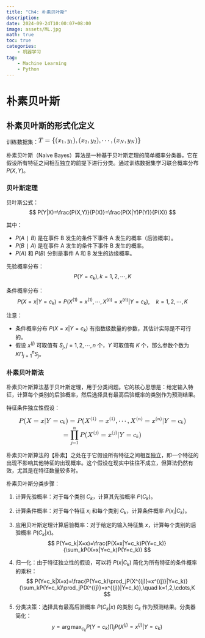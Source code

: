 ```yaml
---
title: "Ch4: 朴素贝叶斯"
description: 
date: 2024-09-24T10:00:07+08:00
image: assets/ML.jpg
math: true
toc: true
categories:
    - 机器学习
tag:
    - Machine Learning
    - Python
---
```


# 朴素贝叶斯
## 朴素贝叶斯的形式化定义

训练数据集：<svg xmlns="http://www.w3.org/2000/svg" width="35.145ex" height="2.262ex" viewBox="0 -750 15534.3 1000" xmlns:xlink="http://www.w3.org/1999/xlink" aria-hidden="true" style=""><defs><path id="MJX-2-TEX-I-1D447" d="M40 437Q21 437 21 445Q21 450 37 501T71 602L88 651Q93 669 101 677H569H659Q691 677 697 676T704 667Q704 661 687 553T668 444Q668 437 649 437Q640 437 637 437T631 442L629 445Q629 451 635 490T641 551Q641 586 628 604T573 629Q568 630 515 631Q469 631 457 630T439 622Q438 621 368 343T298 60Q298 48 386 46Q418 46 427 45T436 36Q436 31 433 22Q429 4 424 1L422 0Q419 0 415 0Q410 0 363 1T228 2Q99 2 64 0H49Q43 6 43 9T45 27Q49 40 55 46H83H94Q174 46 189 55Q190 56 191 56Q196 59 201 76T241 233Q258 301 269 344Q339 619 339 625Q339 630 310 630H279Q212 630 191 624Q146 614 121 583T67 467Q60 445 57 441T43 437H40Z"></path><path id="MJX-2-TEX-N-3D" d="M56 347Q56 360 70 367H707Q722 359 722 347Q722 336 708 328L390 327H72Q56 332 56 347ZM56 153Q56 168 72 173H708Q722 163 722 153Q722 140 707 133H70Q56 140 56 153Z"></path><path id="MJX-2-TEX-N-7B" d="M434 -231Q434 -244 428 -250H410Q281 -250 230 -184Q225 -177 222 -172T217 -161T213 -148T211 -133T210 -111T209 -84T209 -47T209 0Q209 21 209 53Q208 142 204 153Q203 154 203 155Q189 191 153 211T82 231Q71 231 68 234T65 250T68 266T82 269Q116 269 152 289T203 345Q208 356 208 377T209 529V579Q209 634 215 656T244 698Q270 724 324 740Q361 748 377 749Q379 749 390 749T408 750H428Q434 744 434 732Q434 719 431 716Q429 713 415 713Q362 710 332 689T296 647Q291 634 291 499V417Q291 370 288 353T271 314Q240 271 184 255L170 250L184 245Q202 239 220 230T262 196T290 137Q291 131 291 1Q291 -134 296 -147Q306 -174 339 -192T415 -213Q429 -213 431 -216Q434 -219 434 -231Z"></path><path id="MJX-2-TEX-N-28" d="M94 250Q94 319 104 381T127 488T164 576T202 643T244 695T277 729T302 750H315H319Q333 750 333 741Q333 738 316 720T275 667T226 581T184 443T167 250T184 58T225 -81T274 -167T316 -220T333 -241Q333 -250 318 -250H315H302L274 -226Q180 -141 137 -14T94 250Z"></path><path id="MJX-2-TEX-I-1D465" d="M52 289Q59 331 106 386T222 442Q257 442 286 424T329 379Q371 442 430 442Q467 442 494 420T522 361Q522 332 508 314T481 292T458 288Q439 288 427 299T415 328Q415 374 465 391Q454 404 425 404Q412 404 406 402Q368 386 350 336Q290 115 290 78Q290 50 306 38T341 26Q378 26 414 59T463 140Q466 150 469 151T485 153H489Q504 153 504 145Q504 144 502 134Q486 77 440 33T333 -11Q263 -11 227 52Q186 -10 133 -10H127Q78 -10 57 16T35 71Q35 103 54 123T99 143Q142 143 142 101Q142 81 130 66T107 46T94 41L91 40Q91 39 97 36T113 29T132 26Q168 26 194 71Q203 87 217 139T245 247T261 313Q266 340 266 352Q266 380 251 392T217 404Q177 404 142 372T93 290Q91 281 88 280T72 278H58Q52 284 52 289Z"></path><path id="MJX-2-TEX-N-31" d="M213 578L200 573Q186 568 160 563T102 556H83V602H102Q149 604 189 617T245 641T273 663Q275 666 285 666Q294 666 302 660V361L303 61Q310 54 315 52T339 48T401 46H427V0H416Q395 3 257 3Q121 3 100 0H88V46H114Q136 46 152 46T177 47T193 50T201 52T207 57T213 61V578Z"></path><path id="MJX-2-TEX-N-2C" d="M78 35T78 60T94 103T137 121Q165 121 187 96T210 8Q210 -27 201 -60T180 -117T154 -158T130 -185T117 -194Q113 -194 104 -185T95 -172Q95 -168 106 -156T131 -126T157 -76T173 -3V9L172 8Q170 7 167 6T161 3T152 1T140 0Q113 0 96 17Z"></path><path id="MJX-2-TEX-I-1D466" d="M21 287Q21 301 36 335T84 406T158 442Q199 442 224 419T250 355Q248 336 247 334Q247 331 231 288T198 191T182 105Q182 62 196 45T238 27Q261 27 281 38T312 61T339 94Q339 95 344 114T358 173T377 247Q415 397 419 404Q432 431 462 431Q475 431 483 424T494 412T496 403Q496 390 447 193T391 -23Q363 -106 294 -155T156 -205Q111 -205 77 -183T43 -117Q43 -95 50 -80T69 -58T89 -48T106 -45Q150 -45 150 -87Q150 -107 138 -122T115 -142T102 -147L99 -148Q101 -153 118 -160T152 -167H160Q177 -167 186 -165Q219 -156 247 -127T290 -65T313 -9T321 21L315 17Q309 13 296 6T270 -6Q250 -11 231 -11Q185 -11 150 11T104 82Q103 89 103 113Q103 170 138 262T173 379Q173 380 173 381Q173 390 173 393T169 400T158 404H154Q131 404 112 385T82 344T65 302T57 280Q55 278 41 278H27Q21 284 21 287Z"></path><path id="MJX-2-TEX-N-29" d="M60 749L64 750Q69 750 74 750H86L114 726Q208 641 251 514T294 250Q294 182 284 119T261 12T224 -76T186 -143T145 -194T113 -227T90 -246Q87 -249 86 -250H74Q66 -250 63 -250T58 -247T55 -238Q56 -237 66 -225Q221 -64 221 250T66 725Q56 737 55 738Q55 746 60 749Z"></path><path id="MJX-2-TEX-N-32" d="M109 429Q82 429 66 447T50 491Q50 562 103 614T235 666Q326 666 387 610T449 465Q449 422 429 383T381 315T301 241Q265 210 201 149L142 93L218 92Q375 92 385 97Q392 99 409 186V189H449V186Q448 183 436 95T421 3V0H50V19V31Q50 38 56 46T86 81Q115 113 136 137Q145 147 170 174T204 211T233 244T261 278T284 308T305 340T320 369T333 401T340 431T343 464Q343 527 309 573T212 619Q179 619 154 602T119 569T109 550Q109 549 114 549Q132 549 151 535T170 489Q170 464 154 447T109 429Z"></path><path id="MJX-2-TEX-N-22EF" d="M78 250Q78 274 95 292T138 310Q162 310 180 294T199 251Q199 226 182 208T139 190T96 207T78 250ZM525 250Q525 274 542 292T585 310Q609 310 627 294T646 251Q646 226 629 208T586 190T543 207T525 250ZM972 250Q972 274 989 292T1032 310Q1056 310 1074 294T1093 251Q1093 226 1076 208T1033 190T990 207T972 250Z"></path><path id="MJX-2-TEX-I-1D441" d="M234 637Q231 637 226 637Q201 637 196 638T191 649Q191 676 202 682Q204 683 299 683Q376 683 387 683T401 677Q612 181 616 168L670 381Q723 592 723 606Q723 633 659 637Q635 637 635 648Q635 650 637 660Q641 676 643 679T653 683Q656 683 684 682T767 680Q817 680 843 681T873 682Q888 682 888 672Q888 650 880 642Q878 637 858 637Q787 633 769 597L620 7Q618 0 599 0Q585 0 582 2Q579 5 453 305L326 604L261 344Q196 88 196 79Q201 46 268 46H278Q284 41 284 38T282 19Q278 6 272 0H259Q228 2 151 2Q123 2 100 2T63 2T46 1Q31 1 31 10Q31 14 34 26T39 40Q41 46 62 46Q130 49 150 85Q154 91 221 362L289 634Q287 635 234 637Z"></path><path id="MJX-2-TEX-N-7D" d="M65 731Q65 745 68 747T88 750Q171 750 216 725T279 670Q288 649 289 635T291 501Q292 362 293 357Q306 312 345 291T417 269Q428 269 431 266T434 250T431 234T417 231Q380 231 345 210T298 157Q293 143 292 121T291 -28V-79Q291 -134 285 -156T256 -198Q202 -250 89 -250Q71 -250 68 -247T65 -230Q65 -224 65 -223T66 -218T69 -214T77 -213Q91 -213 108 -210T146 -200T183 -177T207 -139Q208 -134 209 3L210 139Q223 196 280 230Q315 247 330 250Q305 257 280 270Q225 304 212 352L210 362L209 498Q208 635 207 640Q195 680 154 696T77 713Q68 713 67 716T65 731Z"></path></defs><g stroke="currentColor" fill="currentColor" stroke-width="0" transform="matrix(1 0 0 -1 0 0)"><g data-mml-node="math"><g data-mml-node="mi"><use xlink:href="#MJX-2-TEX-I-1D447"></use></g><g data-mml-node="mo" transform="translate(981.8, 0)"><use xlink:href="#MJX-2-TEX-N-3D"></use></g><g data-mml-node="mo" transform="translate(2037.6, 0)"><use xlink:href="#MJX-2-TEX-N-7B"></use></g><g data-mml-node="mo" transform="translate(2537.6, 0)"><use xlink:href="#MJX-2-TEX-N-28"></use></g><g data-mml-node="msub" transform="translate(2926.6, 0)"><g data-mml-node="mi"><use xlink:href="#MJX-2-TEX-I-1D465"></use></g><g data-mml-node="mn" transform="translate(572, -150) scale(0.707)"><use xlink:href="#MJX-2-TEX-N-31"></use></g></g><g data-mml-node="mo" transform="translate(3902.1, 0)"><use xlink:href="#MJX-2-TEX-N-2C"></use></g><g data-mml-node="msub" transform="translate(4346.8, 0)"><g data-mml-node="mi"><use xlink:href="#MJX-2-TEX-I-1D466"></use></g><g data-mml-node="mn" transform="translate(490, -150) scale(0.707)"><use xlink:href="#MJX-2-TEX-N-31"></use></g></g><g data-mml-node="mo" transform="translate(5240.3, 0)"><use xlink:href="#MJX-2-TEX-N-29"></use></g><g data-mml-node="mo" transform="translate(5629.3, 0)"><use xlink:href="#MJX-2-TEX-N-2C"></use></g><g data-mml-node="mo" transform="translate(6074, 0)"><use xlink:href="#MJX-2-TEX-N-28"></use></g><g data-mml-node="msub" transform="translate(6463, 0)"><g data-mml-node="mi"><use xlink:href="#MJX-2-TEX-I-1D465"></use></g><g data-mml-node="mn" transform="translate(572, -150) scale(0.707)"><use xlink:href="#MJX-2-TEX-N-32"></use></g></g><g data-mml-node="mo" transform="translate(7438.5, 0)"><use xlink:href="#MJX-2-TEX-N-2C"></use></g><g data-mml-node="msub" transform="translate(7883.2, 0)"><g data-mml-node="mi"><use xlink:href="#MJX-2-TEX-I-1D466"></use></g><g data-mml-node="mn" transform="translate(490, -150) scale(0.707)"><use xlink:href="#MJX-2-TEX-N-32"></use></g></g><g data-mml-node="mo" transform="translate(8776.8, 0)"><use xlink:href="#MJX-2-TEX-N-29"></use></g><g data-mml-node="mo" transform="translate(9165.8, 0)"><use xlink:href="#MJX-2-TEX-N-2C"></use></g><g data-mml-node="mo" transform="translate(9610.4, 0)"><use xlink:href="#MJX-2-TEX-N-22EF"></use></g><g data-mml-node="mo" transform="translate(10949.1, 0)"><use xlink:href="#MJX-2-TEX-N-2C"></use></g><g data-mml-node="mo" transform="translate(11393.8, 0)"><use xlink:href="#MJX-2-TEX-N-28"></use></g><g data-mml-node="msub" transform="translate(11782.8, 0)"><g data-mml-node="mi"><use xlink:href="#MJX-2-TEX-I-1D465"></use></g><g data-mml-node="mi" transform="translate(572, -150) scale(0.707)"><use xlink:href="#MJX-2-TEX-I-1D441"></use></g></g><g data-mml-node="mo" transform="translate(13032.7, 0)"><use xlink:href="#MJX-2-TEX-N-2C"></use></g><g data-mml-node="msub" transform="translate(13477.3, 0)"><g data-mml-node="mi"><use xlink:href="#MJX-2-TEX-I-1D466"></use></g><g data-mml-node="mi" transform="translate(490, -150) scale(0.707)"><use xlink:href="#MJX-2-TEX-I-1D441"></use></g></g><g data-mml-node="mo" transform="translate(14645.3, 0)"><use xlink:href="#MJX-2-TEX-N-29"></use></g><g data-mml-node="mo" transform="translate(15034.3, 0)"><use xlink:href="#MJX-2-TEX-N-7D"></use></g></g></g></svg>

朴素贝叶斯（Naive Bayes）算法是一种基于贝叶斯定理的简单概率分类器，它在假设所有特征之间相互独立的前提下进行分类。通过训练数据集学习联合概率分布 $P(X, Y)$。

### 贝叶斯定理

贝叶斯公式：
$$
P(Y|X)=\frac{P(X,Y)}{P(X)}=\frac{P(X|Y)P(Y)}{P(X)}
$$

其中：
- $P(A∣B)$ 是在事件 B 发生的条件下事件 A 发生的概率（后验概率）。
- $P(B∣A)$ 是在事件 A 发生的条件下事件 B 发生的概率。
- $P(A)$ 和 $P(B)$ 分别是事件 A 和 B 发生的边缘概率。

先验概率分布：
$$
P(Y = c_k), k = 1, 2, \cdots, K
$$

条件概率分布：
$$
P(X=x|Y=c_k)=P(X^{(1)}=x^{(1)},\cdots,X^{(n)}=x^{(n)}|Y=c_k),\quad k=1,2,\cdots,K
$$

注意：
- 条件概率分布 $P(X = x | Y = c_k)$ 有指数级数量的参数，其估计实际是不可行的。
- 假设 $x^{(j)}$ 可取值有 $S_j, j = 1, 2, \cdots, n$ 个，$Y$ 可取值有 $K$ 个，那么参数个数为 $K \Pi^{n}_{j = 1} S_j$。

### 朴素贝叶斯法

朴素贝叶斯算法基于贝叶斯定理，用于分类问题。它的核心思想是：给定输入特征，计算每个类别的后验概率，然后选择具有最高后验概率的类别作为预测结果。

特征条件独立性假设：

<div style='display: flex; justify-content: center;'>
<svg xmlns="http://www.w3.org/2000/svg" width="57.472ex" height="9.928ex" viewBox="0 -2444 25402.7 4388.1" xmlns:xlink="http://www.w3.org/1999/xlink" aria-hidden="true" style=""><defs><path id="MJX-3-TEX-I-1D443" d="M287 628Q287 635 230 637Q206 637 199 638T192 648Q192 649 194 659Q200 679 203 681T397 683Q587 682 600 680Q664 669 707 631T751 530Q751 453 685 389Q616 321 507 303Q500 302 402 301H307L277 182Q247 66 247 59Q247 55 248 54T255 50T272 48T305 46H336Q342 37 342 35Q342 19 335 5Q330 0 319 0Q316 0 282 1T182 2Q120 2 87 2T51 1Q33 1 33 11Q33 13 36 25Q40 41 44 43T67 46Q94 46 127 49Q141 52 146 61Q149 65 218 339T287 628ZM645 554Q645 567 643 575T634 597T609 619T560 635Q553 636 480 637Q463 637 445 637T416 636T404 636Q391 635 386 627Q384 621 367 550T332 412T314 344Q314 342 395 342H407H430Q542 342 590 392Q617 419 631 471T645 554Z"></path><path id="MJX-3-TEX-N-28" d="M94 250Q94 319 104 381T127 488T164 576T202 643T244 695T277 729T302 750H315H319Q333 750 333 741Q333 738 316 720T275 667T226 581T184 443T167 250T184 58T225 -81T274 -167T316 -220T333 -241Q333 -250 318 -250H315H302L274 -226Q180 -141 137 -14T94 250Z"></path><path id="MJX-3-TEX-I-1D44B" d="M42 0H40Q26 0 26 11Q26 15 29 27Q33 41 36 43T55 46Q141 49 190 98Q200 108 306 224T411 342Q302 620 297 625Q288 636 234 637H206Q200 643 200 645T202 664Q206 677 212 683H226Q260 681 347 681Q380 681 408 681T453 682T473 682Q490 682 490 671Q490 670 488 658Q484 643 481 640T465 637Q434 634 411 620L488 426L541 485Q646 598 646 610Q646 628 622 635Q617 635 609 637Q594 637 594 648Q594 650 596 664Q600 677 606 683H618Q619 683 643 683T697 681T738 680Q828 680 837 683H845Q852 676 852 672Q850 647 840 637H824Q790 636 763 628T722 611T698 593L687 584Q687 585 592 480L505 384Q505 383 536 304T601 142T638 56Q648 47 699 46Q734 46 734 37Q734 35 732 23Q728 7 725 4T711 1Q708 1 678 1T589 2Q528 2 496 2T461 1Q444 1 444 10Q444 11 446 25Q448 35 450 39T455 44T464 46T480 47T506 54Q523 62 523 64Q522 64 476 181L429 299Q241 95 236 84Q232 76 232 72Q232 53 261 47Q262 47 267 47T273 46Q276 46 277 46T280 45T283 42T284 35Q284 26 282 19Q279 6 276 4T261 1Q258 1 243 1T201 2T142 2Q64 2 42 0Z"></path><path id="MJX-3-TEX-N-3D" d="M56 347Q56 360 70 367H707Q722 359 722 347Q722 336 708 328L390 327H72Q56 332 56 347ZM56 153Q56 168 72 173H708Q722 163 722 153Q722 140 707 133H70Q56 140 56 153Z"></path><path id="MJX-3-TEX-I-1D465" d="M52 289Q59 331 106 386T222 442Q257 442 286 424T329 379Q371 442 430 442Q467 442 494 420T522 361Q522 332 508 314T481 292T458 288Q439 288 427 299T415 328Q415 374 465 391Q454 404 425 404Q412 404 406 402Q368 386 350 336Q290 115 290 78Q290 50 306 38T341 26Q378 26 414 59T463 140Q466 150 469 151T485 153H489Q504 153 504 145Q504 144 502 134Q486 77 440 33T333 -11Q263 -11 227 52Q186 -10 133 -10H127Q78 -10 57 16T35 71Q35 103 54 123T99 143Q142 143 142 101Q142 81 130 66T107 46T94 41L91 40Q91 39 97 36T113 29T132 26Q168 26 194 71Q203 87 217 139T245 247T261 313Q266 340 266 352Q266 380 251 392T217 404Q177 404 142 372T93 290Q91 281 88 280T72 278H58Q52 284 52 289Z"></path><path id="MJX-3-TEX-N-7C" d="M139 -249H137Q125 -249 119 -235V251L120 737Q130 750 139 750Q152 750 159 735V-235Q151 -249 141 -249H139Z"></path><path id="MJX-3-TEX-I-1D44C" d="M66 637Q54 637 49 637T39 638T32 641T30 647T33 664T42 682Q44 683 56 683Q104 680 165 680Q288 680 306 683H316Q322 677 322 674T320 656Q316 643 310 637H298Q242 637 242 624Q242 619 292 477T343 333L346 336Q350 340 358 349T379 373T411 410T454 461Q546 568 561 587T577 618Q577 634 545 637Q528 637 528 647Q528 649 530 661Q533 676 535 679T549 683Q551 683 578 682T657 680Q684 680 713 681T746 682Q763 682 763 673Q763 669 760 657T755 643Q753 637 734 637Q662 632 617 587Q608 578 477 424L348 273L322 169Q295 62 295 57Q295 46 363 46Q379 46 384 45T390 35Q390 33 388 23Q384 6 382 4T366 1Q361 1 324 1T232 2Q170 2 138 2T102 1Q84 1 84 9Q84 14 87 24Q88 27 89 30T90 35T91 39T93 42T96 44T101 45T107 45T116 46T129 46Q168 47 180 50T198 63Q201 68 227 171L252 274L129 623Q128 624 127 625T125 627T122 629T118 631T113 633T105 634T96 635T83 636T66 637Z"></path><path id="MJX-3-TEX-I-1D450" d="M34 159Q34 268 120 355T306 442Q362 442 394 418T427 355Q427 326 408 306T360 285Q341 285 330 295T319 325T330 359T352 380T366 386H367Q367 388 361 392T340 400T306 404Q276 404 249 390Q228 381 206 359Q162 315 142 235T121 119Q121 73 147 50Q169 26 205 26H209Q321 26 394 111Q403 121 406 121Q410 121 419 112T429 98T420 83T391 55T346 25T282 0T202 -11Q127 -11 81 37T34 159Z"></path><path id="MJX-3-TEX-I-1D458" d="M121 647Q121 657 125 670T137 683Q138 683 209 688T282 694Q294 694 294 686Q294 679 244 477Q194 279 194 272Q213 282 223 291Q247 309 292 354T362 415Q402 442 438 442Q468 442 485 423T503 369Q503 344 496 327T477 302T456 291T438 288Q418 288 406 299T394 328Q394 353 410 369T442 390L458 393Q446 405 434 405H430Q398 402 367 380T294 316T228 255Q230 254 243 252T267 246T293 238T320 224T342 206T359 180T365 147Q365 130 360 106T354 66Q354 26 381 26Q429 26 459 145Q461 153 479 153H483Q499 153 499 144Q499 139 496 130Q455 -11 378 -11Q333 -11 305 15T277 90Q277 108 280 121T283 145Q283 167 269 183T234 206T200 217T182 220H180Q168 178 159 139T145 81T136 44T129 20T122 7T111 -2Q98 -11 83 -11Q66 -11 57 -1T48 16Q48 26 85 176T158 471L195 616Q196 629 188 632T149 637H144Q134 637 131 637T124 640T121 647Z"></path><path id="MJX-3-TEX-N-29" d="M60 749L64 750Q69 750 74 750H86L114 726Q208 641 251 514T294 250Q294 182 284 119T261 12T224 -76T186 -143T145 -194T113 -227T90 -246Q87 -249 86 -250H74Q66 -250 63 -250T58 -247T55 -238Q56 -237 66 -225Q221 -64 221 250T66 725Q56 737 55 738Q55 746 60 749Z"></path><path id="MJX-3-TEX-N-31" d="M213 578L200 573Q186 568 160 563T102 556H83V602H102Q149 604 189 617T245 641T273 663Q275 666 285 666Q294 666 302 660V361L303 61Q310 54 315 52T339 48T401 46H427V0H416Q395 3 257 3Q121 3 100 0H88V46H114Q136 46 152 46T177 47T193 50T201 52T207 57T213 61V578Z"></path><path id="MJX-3-TEX-N-2C" d="M78 35T78 60T94 103T137 121Q165 121 187 96T210 8Q210 -27 201 -60T180 -117T154 -158T130 -185T117 -194Q113 -194 104 -185T95 -172Q95 -168 106 -156T131 -126T157 -76T173 -3V9L172 8Q170 7 167 6T161 3T152 1T140 0Q113 0 96 17Z"></path><path id="MJX-3-TEX-N-22EF" d="M78 250Q78 274 95 292T138 310Q162 310 180 294T199 251Q199 226 182 208T139 190T96 207T78 250ZM525 250Q525 274 542 292T585 310Q609 310 627 294T646 251Q646 226 629 208T586 190T543 207T525 250ZM972 250Q972 274 989 292T1032 310Q1056 310 1074 294T1093 251Q1093 226 1076 208T1033 190T990 207T972 250Z"></path><path id="MJX-3-TEX-I-1D45B" d="M21 287Q22 293 24 303T36 341T56 388T89 425T135 442Q171 442 195 424T225 390T231 369Q231 367 232 367L243 378Q304 442 382 442Q436 442 469 415T503 336T465 179T427 52Q427 26 444 26Q450 26 453 27Q482 32 505 65T540 145Q542 153 560 153Q580 153 580 145Q580 144 576 130Q568 101 554 73T508 17T439 -10Q392 -10 371 17T350 73Q350 92 386 193T423 345Q423 404 379 404H374Q288 404 229 303L222 291L189 157Q156 26 151 16Q138 -11 108 -11Q95 -11 87 -5T76 7T74 17Q74 30 112 180T152 343Q153 348 153 366Q153 405 129 405Q91 405 66 305Q60 285 60 284Q58 278 41 278H27Q21 284 21 287Z"></path><path id="MJX-3-TEX-LO-220F" d="M220 812Q220 813 218 819T214 829T208 840T199 853T185 866T166 878T140 887T107 893T66 896H56V950H1221V896H1211Q1080 896 1058 812V-311Q1076 -396 1211 -396H1221V-450H725V-396H735Q864 -396 888 -314Q889 -312 889 -311V896H388V292L389 -311Q405 -396 542 -396H552V-450H56V-396H66Q195 -396 219 -314Q220 -312 220 -311V812Z"></path><path id="MJX-3-TEX-I-1D457" d="M297 596Q297 627 318 644T361 661Q378 661 389 651T403 623Q403 595 384 576T340 557Q322 557 310 567T297 596ZM288 376Q288 405 262 405Q240 405 220 393T185 362T161 325T144 293L137 279Q135 278 121 278H107Q101 284 101 286T105 299Q126 348 164 391T252 441Q253 441 260 441T272 442Q296 441 316 432Q341 418 354 401T367 348V332L318 133Q267 -67 264 -75Q246 -125 194 -164T75 -204Q25 -204 7 -183T-12 -137Q-12 -110 7 -91T53 -71Q70 -71 82 -81T95 -112Q95 -148 63 -167Q69 -168 77 -168Q111 -168 139 -140T182 -74L193 -32Q204 11 219 72T251 197T278 308T289 365Q289 372 288 376Z"></path></defs><g stroke="currentColor" fill="currentColor" stroke-width="0" transform="matrix(1 0 0 -1 0 0)"><g data-mml-node="math"><g data-mml-node="mtable"><g data-mml-node="mtr" transform="translate(0, 1500.7)"><g data-mml-node="mtd"><g data-mml-node="mi"><use xlink:href="#MJX-3-TEX-I-1D443"></use></g><g data-mml-node="mo" transform="translate(751, 0)"><use xlink:href="#MJX-3-TEX-N-28"></use></g><g data-mml-node="mi" transform="translate(1140, 0)"><use xlink:href="#MJX-3-TEX-I-1D44B"></use></g><g data-mml-node="mo" transform="translate(2269.8, 0)"><use xlink:href="#MJX-3-TEX-N-3D"></use></g><g data-mml-node="mi" transform="translate(3325.6, 0)"><use xlink:href="#MJX-3-TEX-I-1D465"></use></g><g data-mml-node="TeXAtom" data-mjx-texclass="ORD" transform="translate(3897.6, 0)"><g data-mml-node="mo"><use xlink:href="#MJX-3-TEX-N-7C"></use></g></g><g data-mml-node="mi" transform="translate(4175.6, 0)"><use xlink:href="#MJX-3-TEX-I-1D44C"></use></g><g data-mml-node="mo" transform="translate(5216.3, 0)"><use xlink:href="#MJX-3-TEX-N-3D"></use></g><g data-mml-node="msub" transform="translate(6272.1, 0)"><g data-mml-node="mi"><use xlink:href="#MJX-3-TEX-I-1D450"></use></g><g data-mml-node="TeXAtom" transform="translate(433, -150) scale(0.707)" data-mjx-texclass="ORD"><g data-mml-node="mi"><use xlink:href="#MJX-3-TEX-I-1D458"></use></g></g></g><g data-mml-node="mo" transform="translate(7123.5, 0)"><use xlink:href="#MJX-3-TEX-N-29"></use></g><g data-mml-node="mo" transform="translate(7790.3, 0)"><use xlink:href="#MJX-3-TEX-N-3D"></use></g><g data-mml-node="mi" transform="translate(8846.1, 0)"><use xlink:href="#MJX-3-TEX-I-1D443"></use></g><g data-mml-node="mo" transform="translate(9597.1, 0)"><use xlink:href="#MJX-3-TEX-N-28"></use></g><g data-mml-node="msup" transform="translate(9986.1, 0)"><g data-mml-node="mi"><use xlink:href="#MJX-3-TEX-I-1D44B"></use></g><g data-mml-node="TeXAtom" transform="translate(903.2, 413) scale(0.707)" data-mjx-texclass="ORD"><g data-mml-node="mo"><use xlink:href="#MJX-3-TEX-N-28"></use></g><g data-mml-node="mn" transform="translate(389, 0)"><use xlink:href="#MJX-3-TEX-N-31"></use></g><g data-mml-node="mo" transform="translate(889, 0)"><use xlink:href="#MJX-3-TEX-N-29"></use></g></g></g><g data-mml-node="mo" transform="translate(12120.7, 0)"><use xlink:href="#MJX-3-TEX-N-3D"></use></g><g data-mml-node="msup" transform="translate(13176.5, 0)"><g data-mml-node="mi"><use xlink:href="#MJX-3-TEX-I-1D465"></use></g><g data-mml-node="TeXAtom" transform="translate(572, 413) scale(0.707)" data-mjx-texclass="ORD"><g data-mml-node="mo"><use xlink:href="#MJX-3-TEX-N-28"></use></g><g data-mml-node="mn" transform="translate(389, 0)"><use xlink:href="#MJX-3-TEX-N-31"></use></g><g data-mml-node="mo" transform="translate(889, 0)"><use xlink:href="#MJX-3-TEX-N-29"></use></g></g></g><g data-mml-node="mo" transform="translate(14702.2, 0)"><use xlink:href="#MJX-3-TEX-N-2C"></use></g><g data-mml-node="mo" transform="translate(15146.9, 0)"><use xlink:href="#MJX-3-TEX-N-22EF"></use></g><g data-mml-node="mo" transform="translate(16485.5, 0)"><use xlink:href="#MJX-3-TEX-N-2C"></use></g><g data-mml-node="msup" transform="translate(16930.2, 0)"><g data-mml-node="mi"><use xlink:href="#MJX-3-TEX-I-1D44B"></use></g><g data-mml-node="TeXAtom" transform="translate(903.2, 413) scale(0.707)" data-mjx-texclass="ORD"><g data-mml-node="mo"><use xlink:href="#MJX-3-TEX-N-28"></use></g><g data-mml-node="mi" transform="translate(389, 0)"><use xlink:href="#MJX-3-TEX-I-1D45B"></use></g><g data-mml-node="mo" transform="translate(989, 0)"><use xlink:href="#MJX-3-TEX-N-29"></use></g></g></g><g data-mml-node="mo" transform="translate(19135.6, 0)"><use xlink:href="#MJX-3-TEX-N-3D"></use></g><g data-mml-node="msup" transform="translate(20191.3, 0)"><g data-mml-node="mi"><use xlink:href="#MJX-3-TEX-I-1D465"></use></g><g data-mml-node="TeXAtom" transform="translate(572, 413) scale(0.707)" data-mjx-texclass="ORD"><g data-mml-node="mo"><use xlink:href="#MJX-3-TEX-N-28"></use></g><g data-mml-node="mi" transform="translate(389, 0)"><use xlink:href="#MJX-3-TEX-I-1D45B"></use></g><g data-mml-node="mo" transform="translate(989, 0)"><use xlink:href="#MJX-3-TEX-N-29"></use></g></g></g><g data-mml-node="TeXAtom" data-mjx-texclass="ORD" transform="translate(21787.7, 0)"><g data-mml-node="mo"><use xlink:href="#MJX-3-TEX-N-7C"></use></g></g><g data-mml-node="mi" transform="translate(22065.7, 0)"><use xlink:href="#MJX-3-TEX-I-1D44C"></use></g><g data-mml-node="mo" transform="translate(23106.5, 0)"><use xlink:href="#MJX-3-TEX-N-3D"></use></g><g data-mml-node="msub" transform="translate(24162.3, 0)"><g data-mml-node="mi"><use xlink:href="#MJX-3-TEX-I-1D450"></use></g><g data-mml-node="TeXAtom" transform="translate(433, -150) scale(0.707)" data-mjx-texclass="ORD"><g data-mml-node="mi"><use xlink:href="#MJX-3-TEX-I-1D458"></use></g></g></g><g data-mml-node="mo" transform="translate(25013.7, 0)"><use xlink:href="#MJX-3-TEX-N-29"></use></g></g></g><g data-mml-node="mtr" transform="translate(0, -611.8)"><g data-mml-node="mtd" transform="translate(6777.8, 0)"><g data-mml-node="mo"><use xlink:href="#MJX-3-TEX-N-3D"></use></g><g data-mml-node="munderover" transform="translate(1055.8, 0)"><g data-mml-node="mo"><use xlink:href="#MJX-3-TEX-LO-220F"></use></g><g data-mml-node="TeXAtom" transform="translate(41.5, -1087.9) scale(0.707)" data-mjx-texclass="ORD"><g data-mml-node="mi"><use xlink:href="#MJX-3-TEX-I-1D457"></use></g><g data-mml-node="mo" transform="translate(412, 0)"><use xlink:href="#MJX-3-TEX-N-3D"></use></g><g data-mml-node="mn" transform="translate(1190, 0)"><use xlink:href="#MJX-3-TEX-N-31"></use></g></g><g data-mml-node="mi" transform="translate(426.9, 1150) scale(0.707)"><use xlink:href="#MJX-3-TEX-I-1D45B"></use></g></g><g data-mml-node="mi" transform="translate(2500.4, 0)"><use xlink:href="#MJX-3-TEX-I-1D443"></use></g><g data-mml-node="mo" transform="translate(3251.4, 0)"><use xlink:href="#MJX-3-TEX-N-28"></use></g><g data-mml-node="msup" transform="translate(3640.4, 0)"><g data-mml-node="mi"><use xlink:href="#MJX-3-TEX-I-1D44B"></use></g><g data-mml-node="TeXAtom" transform="translate(903.2, 413) scale(0.707)" data-mjx-texclass="ORD"><g data-mml-node="mo"><use xlink:href="#MJX-3-TEX-N-28"></use></g><g data-mml-node="mi" transform="translate(389, 0)"><use xlink:href="#MJX-3-TEX-I-1D457"></use></g><g data-mml-node="mo" transform="translate(801, 0)"><use xlink:href="#MJX-3-TEX-N-29"></use></g></g></g><g data-mml-node="mo" transform="translate(5712.9, 0)"><use xlink:href="#MJX-3-TEX-N-3D"></use></g><g data-mml-node="msup" transform="translate(6768.7, 0)"><g data-mml-node="mi"><use xlink:href="#MJX-3-TEX-I-1D465"></use></g><g data-mml-node="TeXAtom" transform="translate(572, 413) scale(0.707)" data-mjx-texclass="ORD"><g data-mml-node="mo"><use xlink:href="#MJX-3-TEX-N-28"></use></g><g data-mml-node="mi" transform="translate(389, 0)"><use xlink:href="#MJX-3-TEX-I-1D457"></use></g><g data-mml-node="mo" transform="translate(801, 0)"><use xlink:href="#MJX-3-TEX-N-29"></use></g></g></g><g data-mml-node="TeXAtom" data-mjx-texclass="ORD" transform="translate(8232.1, 0)"><g data-mml-node="mo"><use xlink:href="#MJX-3-TEX-N-7C"></use></g></g><g data-mml-node="mi" transform="translate(8510.1, 0)"><use xlink:href="#MJX-3-TEX-I-1D44C"></use></g><g data-mml-node="mo" transform="translate(9550.9, 0)"><use xlink:href="#MJX-3-TEX-N-3D"></use></g><g data-mml-node="msub" transform="translate(10606.7, 0)"><g data-mml-node="mi"><use xlink:href="#MJX-3-TEX-I-1D450"></use></g><g data-mml-node="mi" transform="translate(433, -150) scale(0.707)"><use xlink:href="#MJX-3-TEX-I-1D458"></use></g></g><g data-mml-node="mo" transform="translate(11458.1, 0)"><use xlink:href="#MJX-3-TEX-N-29"></use></g></g></g></g></g></g></svg>
</div>

朴素贝叶斯算法的【朴素】之处在于它假设所有特征之间相互独立，即一个特征的出现不影响其他特征的出现概率。这个假设在现实中往往不成立，但算法仍然有效，尤其是在特征数量较多时。

朴素贝叶斯分类步骤：
1. 计算先验概率：对于每个类别 $C_k$，计算其先验概率 $P(C_k)$。

2. 计算条件概率：对于每个特征 $x_i$ 和每个类别 $C_k$，计算条件概率 $P(x_i|C_k)$。

3. 应用贝叶斯定理计算后验概率：对于给定的输入特征集 $x$，计算每个类别的后验概率 $P(C_k|x)$。
   $$ P(Y=c_k|X=x)=\frac{P(X=x|Y=c_k)P(Y=c_k)}{\sum_kP(X=x|Y=c_k)P(Y=c_k)} $$

4. 归一化：由于特征独立性的假设，可以将 $P(x|C_k)$ 简化为所有特征的条件概率的乘积：
   $$ P(Y=c_k|X=x)=\frac{P(Y=c_k)\prod_jP(X^{(j)}=x^{(j)}|Y=c_k)}{\sum_kP(Y=c_k)\prod_jP(X^{(j)}=x^{(j)}|Y=c_k)},\quad k=1,2,\cdots,K $$

5. 分类决策：选择具有最高后验概率 $P(C_k|x)$ 的类别 $C_k$ 作为预测结果。分类器简化：
    $$ y=\arg\max_{c_k}P(Y=c_k)\prod_jP(X^{(j)}=x^{(j)}|Y=c_k) $$